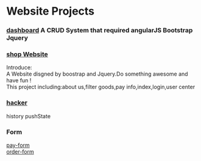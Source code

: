 # Website Projects

### [dashboard](http:yhtml5) A CRUD System that required angularJS Bootstrap Jquery

### [shop Website](http://htmlpreview.github.io/?https://github.com/yhtml5/YHTML5-WEB/blob/master/51pay/inc/indx.html)  
Introduce:   
A Website disgned by boostrap and Jquery.Do something awesome and have fun !  
This project including:about us,filter goods,pay info,index,login,user center  
### [hacker](http://htmlpreview.github.io/?https://github.com/yhtml5/YHTML5-WEB/blob/master/51pay/inc/index.html)  
history pushState


### Form 
[pay-form](http://htmlpreview.github.io/?https://github.com/yhtml5/YHTML5-WEB/blob/master/form/pay-details/pay-details.html)  
[order-form](http://htmlpreview.github.io/?https://github.com/yhtml5/YHTML5-WEB/blob/master/pay-form/form.html)  

